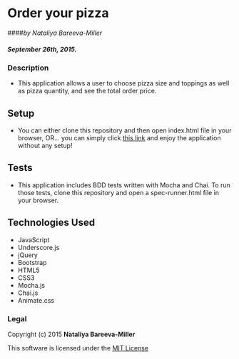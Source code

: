 # Order your pizza

####_by Nataliya Bareeva-Miller_

##### September 26th, 2015.


### Description

* This application allows a user to choose pizza size and toppings as well as pizza quantity, and see the total order price.

## Setup

* You can either clone this repository and then open index.html file in your browser, OR... you can simply click [this link](http://nataliyamiller.github.io/Pizza-Great-Pizza/) and enjoy the application without any setup!


## Tests

* This application includes BDD tests written with Mocha and Chai. To run those tests, clone this repository and open a spec-runner.html file in your browser.


## Technologies Used
* JavaScript
* Underscore.js
* jQuery
* Bootstrap
* HTML5
* CSS3
* Mocha.js
* Chai.js
* Animate.css


### Legal

Copyright (c) 2015 **Nataliya Bareeva-Miller**

This software is licensed under the [MIT License](https://github.com/nataliyamiller/basic-template-for-java-projects/blob/master/LICENSE.md)
